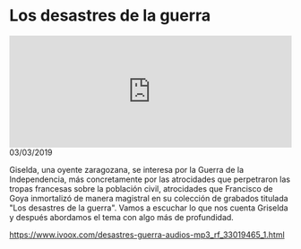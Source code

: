 # Los desastres de la guerra
<iframe id='audio_88903085' frameborder='0' allowfullscreen='' scrolling='no' height='200' style='width:100%;' src='https://www.ivoox.com/player_ej_33019465_6_1.html' loading='lazy'></iframe>03/03/2019

Giselda, una oyente zaragozana, se interesa por la Guerra de la Independencia, más concretamente por las atrocidades que perpetraron las tropas francesas sobre la población civil, atrocidades que Francisco de Goya inmortalizó de manera magistral en su colección de grabados titulada "Los desastres de la guerra". Vamos a escuchar lo que nos cuenta Griselda y después abordamos el tema con algo más de profundidad.

https://www.ivoox.com/desastres-guerra-audios-mp3_rf_33019465_1.html
